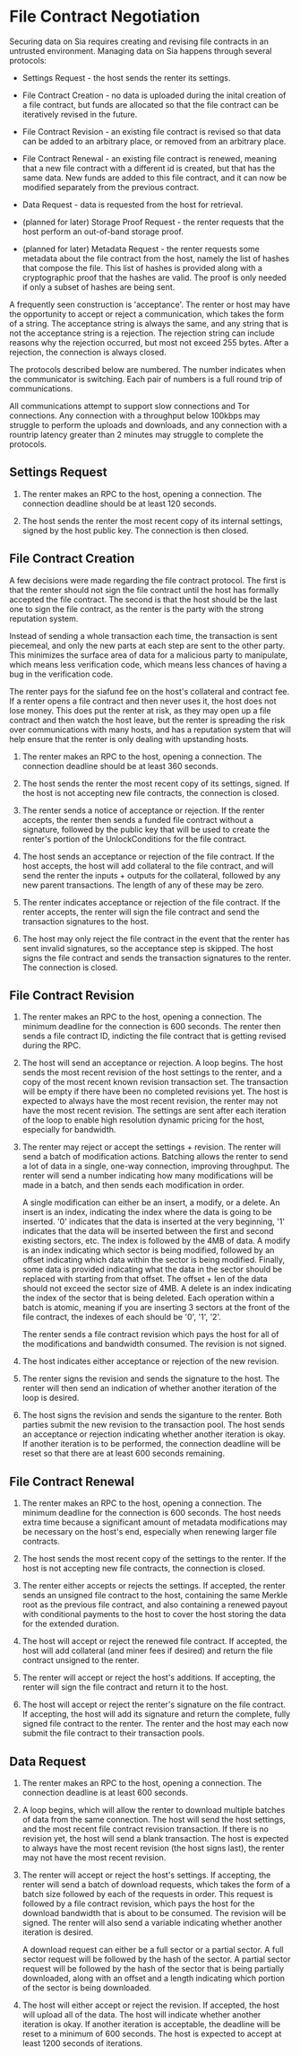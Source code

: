 File Contract Negotiation
=========================

Securing data on Sia requires creating and revising file contracts in an
untrusted environment. Managing data on Sia happens through several protocols:

+ Settings Request - the host sends the renter its settings.

+ File Contract Creation - no data is uploaded during the inital creation of a
  file contract, but funds are allocated so that the file contract can be
  iteratively revised in the future.

+ File Contract Revision - an existing file contract is revised so that data
  can be added to an arbitrary place, or removed from an arbitrary place.

+ File Contract Renewal - an existing file contract is renewed, meaning that a
  new file contract with a different id is created, but that has the same data.
  New funds are added to this file contract, and it can now be modified
  separately from the previous contract.

+ Data Request - data is requested from the host for retrieval.

+ (planned for later) Storage Proof Request - the renter requests that the host
  perform an out-of-band storage proof.

+ (planned for later) Metadata Request - the renter requests some metadata
  about the file contract from the host, namely the list of hashes that compose
  the file. This list of hashes is provided along with a cryptographic proof
  that the hashes are valid. The proof is only needed if only a subset of
  hashes are being sent.

A frequently seen construction is 'acceptance'. The renter or host may have the
opportunity to accept or reject a communication, which takes the form of a
string. The acceptance string is always the same, and any string that is not
the acceptance string is a rejection. The rejection string can include reasons
why the rejection occurred, but most not exceed 255 bytes. After a rejection,
the connection is always closed.

The protocols described below are numbered. The number indicates when the
communicator is switching. Each pair of numbers is a full round trip of
communications.

All communications attempt to support slow connections and Tor connections. Any
connection with a throughput below 100kbps may struggle to perform the uploads
and downloads, and any connection with a rountrip latency greater than 2
minutes may struggle to complete the protocols.

Settings Request
----------------

1. The renter makes an RPC to the host, opening a connection. The connection
   deadline should be at least 120 seconds.

2. The host sends the renter the most recent copy of its internal settings,
   signed by the host public key. The connection is then closed.

File Contract Creation
----------------------

A few decisions were made regarding the file contract protocol. The first is
that the renter should not sign the file contract until the host has formally
accepted the file contract. The second is that the host should be the last one
to sign the file contract, as the renter is the party with the strong
reputation system.

Instead of sending a whole transaction each time, the transaction is sent
piecemeal, and only the new parts at each step are sent to the other party.
This minimizes the surface area of data for a malicious party to manipulate,
which means less verification code, which means less chances of having a bug in
the verification code.

The renter pays for the siafund fee on the host's collateral and contract fee.
If a renter opens a file contract and then never uses it, the host does not
lose money. This does put the renter at risk, as they may open up a file
contract and then watch the host leave, but the renter is spreading the risk
over communications with many hosts, and has a reputation system that will help
ensure that the renter is only dealing with upstanding hosts.

1. The renter makes an RPC to the host, opening a connection. The connection
   deadline should be at least 360 seconds.

2. The host sends the renter the most recent copy of its settings, signed. If
   the host is not accepting new file contracts, the connection is closed.

3. The renter sends a notice of acceptance or rejection. If the renter accepts,
   the renter then sends a funded file contract without a signature, followed
   by the public key that will be used to create the renter's portion of the
   UnlockConditions for the file contract.

4. The host sends an acceptance or rejection of the file contract. If the host
   accepts, the host will add collateral to the file contract, and will send
   the renter the inputs + outputs for the collateral, followed by any new
   parent transactions. The length of any of these may be zero.

5. The renter indicates acceptance or rejection of the file contract. If the
   renter accepts, the renter will sign the file contract and send the
   transaction signatures to the host.

6. The host may only reject the file contract in the event that the renter has
   sent invalid signatures, so the acceptance step is skipped. The host signs
   the file contract and sends the transaction signatures to the renter. The
   connection is closed.

File Contract Revision
----------------------

1. The renter makes an RPC to the host, opening a connection. The minimum
   deadline for the connection is 600 seconds. The renter then sends a file
   contract ID, indicting the file contract that is getting revised during the
   RPC.

2. The host will send an acceptance or rejection. A loop begins. The host sends
   the most recent revision of the host settings to the renter, and a copy of
   the most recent known revision transaction set. The transaction will be empty if
   there have been no completed revisions yet. The host is expected to always
   have the most recent revision, the renter may not have the most recent
   revision. The settings are sent after each iteration of the loop to enable
   high resolution dynamic pricing for the host, especially for bandwidth.

3. The renter may reject or accept the settings + revision. The renter will
   send a batch of modification actions. Batching allows the renter to send a
   lot of data in a single, one-way connection, improving throughput. The
   renter will send a number indicating how many modifications will be made in
   a batch, and then sends each modification in order.

   A single modification can either be an insert, a modify, or a delete. An
   insert is an index, indicating the index where the data is going to be
   inserted. '0' indicates that the data is inserted at the very beginning, '1'
   indicates that the data will be inserted between the first and second
   existing sectors, etc. The index is followed by the 4MB of data. A modify is
   an index indicating which sector is being modified, followed by an offset
   indicating which data within the sector is being modified. Finally, some
   data is provided indicating what the data in the sector should be replaced
   with starting from that offset. The offset + len of the data should not
   exceed the sector size of 4MB. A delete is an index indicating the index of
   the sector that is being deleted. Each operation within a batch is atomic,
   meaning if you are inserting 3 sectors at the front of the file contract,
   the indexes of each should be '0', '1', '2'.

   The renter sends a file contract revision which pays the host for all of the
   modifications and bandwidth consumed. The revision is not signed.

4. The host indicates either acceptance or rejection of the new revision.

5. The renter signs the revision and sends the signature to the host. The
   renter will then send an indication of whether another iteration of the loop
   is desired.

6. The host signs the revision and sends the siganture to the renter. Both
   parties submit the new revision to the transaction pool. The host sends an
   acceptance or rejection indicating whether another iteration is okay. If
   another iteration is to be performed, the connection deadline will be reset
   so that there are at least 600 seconds remaining.

File Contract Renewal
---------------------

1. The renter makes an RPC to the host, opening a connection. The minimum
   deadline for the connection is 600 seconds. The host needs extra time
   because a significant amount of metadata modifications may be necessary on
   the host's end, especially when renewing larger file contracts.

2. The host sends the most recent copy of the settings to the renter. If the
   host is not accepting new file contracts, the connection is closed.

3. The renter either accepts or rejects the settings. If accepted, the renter
   sends an unsigned file contract to the host, containing the same Merkle root
   as the previous file contract, and also containing a renewed payout with
   conditional payments to the host to cover the host storing the data for the
   extended duration.

4. The host will accept or reject the renewed file contract. If accepted, the
   host will add collateral (and miner fees if desired) and return the file
   contract unsigned to the renter.

5. The renter will accept or reject the host's additions. If accepting, the
   renter will sign the file contract and return it to the host.

6. The host will accept or reject the renter's signature on the file contract.
   If accepting, the host will add its signature and return the complete, fully
   signed file contract to the renter. The renter and the host may each now
   submit the file contract to their transaction pools.

Data Request
------------

1. The renter makes an RPC to the host, opening a connection. The connection
   deadline is at least 600 seconds.

2. A loop begins, which will allow the renter to download multiple batches of
   data from the same connection. The host will send the host settings, and the
   most recent file contract revision transaction. If there is no revision yet,
   the host will send a blank transaction. The host is expected to always have
   the most recent revision (the host signs last), the renter may not have the
   most recent revision.

3. The renter will accept or reject the host's settings. If accepting, the
   renter will send a batch of download requests, which takes the form of a
   batch size followed by each of the requests in order. This request is
   followed by a file contract revision, which pays the host for the download
   bandwidth that is about to be consumed. The revision will be signed. The
   renter will also send a variable indicating whether another iteration is
   desired.

   A download request can either be a full sector or a partial sector. A full
   sector request will be followed by the hash of the sector. A partial sector
   request will be followed by the hash of the sector that is being partially
   downloaded, along with an offset and a length indicating which portion of
   the sector is being downloaded.

4. The host will either accept or reject the revision. If accepted, the host
   will upload all of the data. The host will indicate whether another
   iteration is okay. If another iteration is acceptable, the deadline will be
   reset to a minimum of 600 seconds. The host is expected to accept at least
   1200 seconds of iterations.
